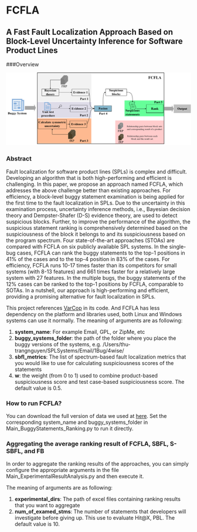 # FCFLA

## A Fast Fault Localization Approach Based on Block-Level Uncertainty Inference for Software Product Lines

###Overview

![](./framework.png)

### Abstract
Fault localization for software product lines (SPLs) is complex and difficult. 
Developing an algorithm that is both high-performing and efficient is challenging. 
In this paper, we propose an approach named FCFLA, which addresses the above challenge better than existing approaches.
For efficiency, a block-level buggy statement examination is being applied for the first time to the fault localization in SPLs. 
Due to the uncertainty in this examination process, uncertainty inference methods, i.e., Bayesian decision theory and Dempster-Shafer (D-S) evidence theory, are used to detect suspicious blocks. 
Further, to improve the performance of the algorithm, the suspicious statement ranking is comprehensively determined based on the suspiciousness of the block it belongs to and its suspiciousness based on the program spectrum.
Four state-of-the-art approaches (STOAs) are compared with FCFLA on six publicly available SPL systems.
In the single-bug cases, FCFLA can rank the buggy statements to the top-1 positions in 41% of the cases and to the top-4 position in 83% of the cases. 
For efficiency, FCFLA runs 10-17 times faster than its competitors for small systems (with 8-13 features) and 661 times faster for a relatively large system with 27 features. 
In the multiple bugs, the buggy statements of the 12% cases can be ranked to the top-1 positions by FCFLA, comparable to SOTAs.
In a nutshell, our approach is high-performing and efficient, providing a promising alternative for fault localization in SPLs.

This project references [VarCop](https://ttrangnguyen.github.io/VARCOP/) in its code.
And FCFLA has less dependency on the platform and libraries used, both Linux and Windows systems can use it normally.
The meaning of arguments are as following:
1. **system_name**: For example Email, GPL, or ZipMe, etc
2. **buggy_systems_folder**: the path of the folder where you place the buggy versions of the systems, e.g. /Users/thu-trangnguyen/SPLSystems/Email/1Bug/4wise/
3. **sbfl_metrics**: The list of spectrum-based fault localization metrics that you would like to use for calculating suspiciousness scores of the statements
4. **w**: the weight (from 0 to 1) used to combine product-based suspiciousness score and test case-based suspiciousness score. The default value is 0.5.

### How to run FCFLA?
You can download the full version of data we used at [here](https://tuanngokien.github.io/splc2021/).
Set the corresponding system_name and buggy_systems_folder in Main_BuggyStatements_Ranking.py to run it directly.

### Aggregating the average ranking result of FCFLA, SBFL, S-SBFL, and FB
In order to aggregate the ranking results of the approaches, you can simply configure the appropriate arguments in the file Main_ExperimentalResultAnalysis.py and then execute it.

The meaning of arguments are as following:
1. **experimental_dirs**: The path of excel files containing ranking results that you want to aggregate
2. **num_of_examed_stms**: The number of statements that developers will investigate before giving up. This use to evaluate Hit@X, PBL. The default value is 10.

